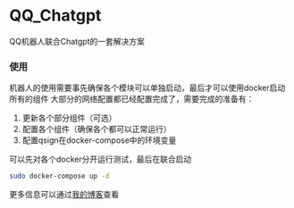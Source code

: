 # QQ_Chatgpt
QQ机器人联合Chatgpt的一套解决方案
### 使用
机器人的使用需要事先确保各个模块可以单独启动，最后才可以使用docker启动所有的组件
大部分的网络配置都已经配置完成了，需要完成的准备有：

1. 更新各个部分组件（可选）
2. 配置各个组件（确保各个都可以正常运行）
3. 配置qsign在docker-compose中的环境变量

可以先对各个docker分开运行测试，最后在联合启动

```bash
sudo docker-compose up -d
```

更多信息可以通过[我的博客](https://libestor.top/qq机器人联合chatgpt的一套解决方案/)查看
